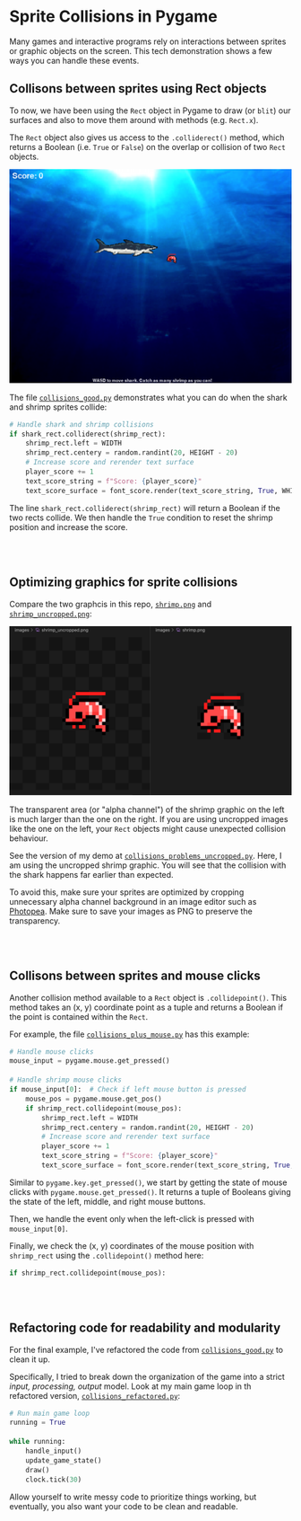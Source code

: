 # Sprite Collisions in Pygame
Many games and interactive programs rely on interactions between sprites or graphic objects on the screen. This tech demonstration shows a few ways you can handle these events.

## Collisons between sprites using Rect objects
To now, we have been using the `Rect` object in Pygame to draw (or `blit`) our surfaces and also to move them around with methods (e.g. `Rect.x`).

The `Rect` object also gives us access to the `.colliderect()` method, which returns a Boolean (i.e. `True` or `False`) on the overlap or collision of two `Rect` objects. 

![screenshot](images/screenshot01.png)

The file [`collisions_good.py`](collisions_good.py) demonstrates what you can do when the shark and shrimp sprites collide:

```python
# Handle shark and shrimp collisions
if shark_rect.colliderect(shrimp_rect):
    shrimp_rect.left = WIDTH
    shrimp_rect.centery = random.randint(20, HEIGHT - 20)
    # Increase score and rerender text surface
    player_score += 1
    text_score_string = f"Score: {player_score}"
    text_score_surface = font_score.render(text_score_string, True, WHITE)
```

The line `shark_rect.colliderect(shrimp_rect)` will return a Boolean if the two rects collide. We then handle the `True` condition to reset the shrimp position and increase the score.

<br><br>

## Optimizing graphics for sprite collisions
Compare the two graphcis in this repo, [`shrimp.png`](images/shrimp.png) and [`shrimp_uncropped.png`](images/shrimp_uncropped.png):

![screenshot](images/shrimp_screenshots.png)

The transparent area (or "alpha channel") of the shrimp graphic on the left is much larger than the one on the right. If you are using uncropped images like the one on the left, your `Rect` objects might cause unexpected collision behaviour.

See the version of my demo at [`collisions_problems_uncropped.py`](collisions_problems_uncropped.py). Here, I am using the uncropped shrimp graphic. You will see that the collision with the shark happens far earlier than expected.

To avoid this, make sure your sprites are optimized by cropping unnecessary alpha channel background in an image editor such as [Photopea](https://photopea.com). Make sure to save your images as PNG to preserve the transparency.

<br><br>

## Collisons between sprites and mouse clicks
Another collision method available to a `Rect` object is `.collidepoint()`. This method takes an (x, y) coordinate point as a tuple and returns a Boolean if the point is contained within the `Rect`.

For example, the file [`collisions_plus_mouse.py`](collisions_plus_mouse.py) has this example:

```python
# Handle mouse clicks
mouse_input = pygame.mouse.get_pressed()

# Handle shrimp mouse clicks
if mouse_input[0]:  # Check if left mouse button is pressed
    mouse_pos = pygame.mouse.get_pos()
    if shrimp_rect.collidepoint(mouse_pos):
        shrimp_rect.left = WIDTH
        shrimp_rect.centery = random.randint(20, HEIGHT - 20)
        # Increase score and rerender text surface
        player_score += 1
        text_score_string = f"Score: {player_score}"
        text_score_surface = font_score.render(text_score_string, True, WHITE)
```

Similar to `pygame.key.get_pressed()`, we start by getting the state of mouse clicks with `pygame.mouse.get_pressed()`. It returns a tuple of Booleans giving the state of the left, middle, and right mouse buttons.

Then, we handle the event only when the left-click is pressed with `mouse_input[0]`.

Finally, we check the (x, y) coordinates of the mouse position with `shrimp_rect` using the `.collidepoint()` method here:

```python
if shrimp_rect.collidepoint(mouse_pos):
```

<br><br>

## Refactoring code for readability and modularity
For the final example, I've refactored the code from [`collisions_good.py`](collisions_good.py) to clean it up. 

Specifically, I tried to break down the organization of the game into a strict *input, processing, output* model. Look at my main game loop in th refactored version, [`collisions_refactored.py`](collisions_refactored.py):

```python
# Run main game loop
running = True

while running:
    handle_input()
    update_game_state()
    draw()
    clock.tick(30)
```

Allow yourself to write messy code to prioritize things working, but eventually, you also want your code to be clean and readable. 